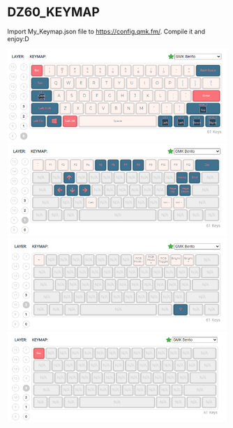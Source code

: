 # DZ60_KEYMAP

Import My_Keymap.json file to https://config.qmk.fm/. Compile it and enjoy:D

![layer_0_image](qmk_config_images/layer_0.png)
![layer_1_image](qmk_config_images/layer_1.png)
![layer_2_image](qmk_config_images/layer_2.png)
![layer_3_image](qmk_config_images/layer_3.png)
